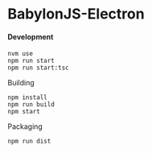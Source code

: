 # BabylonJS-Electron
#### Development
```
nvm use
npm run start
npm run start:tsc
```

Building

```
npm install
npm run build
npm start
```

Packaging

```
npm run dist
```
